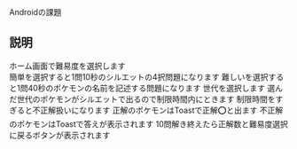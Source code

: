 Androidの課題
## 説明
ホーム画面で難易度を選択します<br>
簡単を選択すると1問10秒のシルエットの4択問題になります
難しいを選択すると1問40秒のポケモンの名前を記述する問題になります
世代を選択します
選んだ世代のポケモンがシルエットで出るので制限時間内にときます
制限時間をすぎると不正解扱いになります
正解のポケモンはToastで正解⭕と出ます
不正解のポケモンはToastで答えが表示されます
10問解き終えたら正解数と難易度選択に戻るボタンが表示されます
